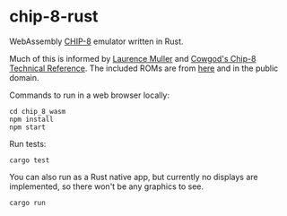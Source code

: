 # chip-8-rust

WebAssembly [CHIP-8](https://en.wikipedia.org/wiki/CHIP-8) emulator written in Rust.

Much of this is informed by [Laurence Muller](http://www.multigesture.net/articles/how-to-write-an-emulator-chip-8-interpreter/) and [Cowgod's Chip-8 Technical Reference](http://devernay.free.fr/hacks/chip8/C8TECH10.HTM). The included ROMs are from [here](https://www.zophar.net/pdroms/chip8/chip-8-games-pack.html) and in the public domain.


Commands to run in a web browser locally:

```
cd chip_8_wasm
npm install
npm start
```

Run tests:

```
cargo test
```


You can also run as a Rust native app, but currently no displays are implemented, so there won't be any graphics to see.

```
cargo run
```

